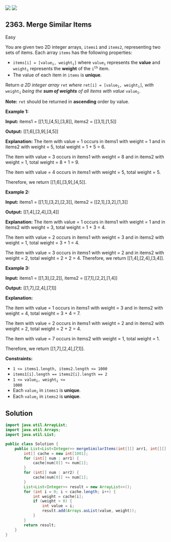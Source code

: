 [![](https://img.shields.io/github/stars/javadev/LeetCode-in-Java?label=Stars&style=flat-square)](https://github.com/javadev/LeetCode-in-Java)
[![](https://img.shields.io/github/forks/javadev/LeetCode-in-Java?label=Fork%20me%20on%20GitHub%20&style=flat-square)](https://github.com/javadev/LeetCode-in-Java/fork)

## 2363\. Merge Similar Items

Easy

You are given two 2D integer arrays, `items1` and `items2`, representing two sets of items. Each array `items` has the following properties:

*   <code>items[i] = [value<sub>i</sub>, weight<sub>i</sub>]</code> where <code>value<sub>i</sub></code> represents the **value** and <code>weight<sub>i</sub></code> represents the **weight** of the <code>i<sup>th</sup></code> item.
*   The value of each item in `items` is **unique**.

Return _a 2D integer array_ `ret` _where_ <code>ret[i] = [value<sub>i</sub>, weight<sub>i</sub>]</code>_,_ _with_ <code>weight<sub>i</sub></code> _being the **sum of weights** of all items with value_ <code>value<sub>i</sub></code>.

**Note:** `ret` should be returned in **ascending** order by value.

**Example 1:**

**Input:** items1 = \[\[1,1],[4,5],[3,8]], items2 = \[\[3,1],[1,5]]

**Output:** [[1,6],[3,9],[4,5]]

**Explanation:** 
The item with value = 1 occurs in items1 with weight = 1 and in items2 with weight = 5, total weight = 1 + 5 = 6. 

The item with value = 3 occurs in items1 with weight = 8 and in items2 with weight = 1, total weight = 8 + 1 = 9. 

The item with value = 4 occurs in items1 with weight = 5, total weight = 5. 

Therefore, we return [[1,6],[3,9],[4,5]].

**Example 2:**

**Input:** items1 = \[\[1,1],[3,2],[2,3]], items2 = \[\[2,1],[3,2],[1,3]]

**Output:** [[1,4],[2,4],[3,4]]

**Explanation:** 
The item with value = 1 occurs in items1 with weight = 1 and in items2 with weight = 3, total weight = 1 + 3 = 4. 

The item with value = 2 occurs in items1 with weight = 3 and in items2 with weight = 1, total weight = 3 + 1 = 4. 

The item with value = 3 occurs in items1 with weight = 2 and in items2 with weight = 2, total weight = 2 + 2 = 4. Therefore, we return [[1,4],[2,4],[3,4]].

**Example 3:**

**Input:** items1 = \[\[1,3],[2,2]], items2 = \[\[7,1],[2,2],[1,4]]

**Output:** [[1,7],[2,4],[7,1]]

**Explanation:** 

The item with value = 1 occurs in items1 with weight = 3 and in items2 with weight = 4, total weight = 3 + 4 = 7. 

The item with value = 2 occurs in items1 with weight = 2 and in items2 with weight = 2, total weight = 2 + 2 = 4. 

The item with value = 7 occurs in items2 with weight = 1, total weight = 1. 

Therefore, we return [[1,7],[2,4],[7,1]].

**Constraints:**

*   `1 <= items1.length, items2.length <= 1000`
*   `items1[i].length == items2[i].length == 2`
*   <code>1 <= value<sub>i</sub>, weight<sub>i</sub> <= 1000</code>
*   Each <code>value<sub>i</sub></code> in `items1` is **unique**.
*   Each <code>value<sub>i</sub></code> in `items2` is **unique**.

## Solution

```java
import java.util.ArrayList;
import java.util.Arrays;
import java.util.List;

public class Solution {
    public List<List<Integer>> mergeSimilarItems(int[][] arr1, int[][] arr2) {
        int[] cache = new int[1001];
        for (int[] num : arr1) {
            cache[num[0]] += num[1];
        }
        for (int[] num : arr2) {
            cache[num[0]] += num[1];
        }
        List<List<Integer>> result = new ArrayList<>();
        for (int i = 0; i < cache.length; i++) {
            int weight = cache[i];
            if (weight > 0) {
                int value = i;
                result.add(Arrays.asList(value, weight));
            }
        }
        return result;
    }
}
```